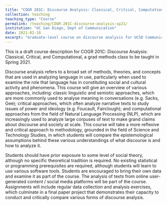 ```yaml
---
title: "COGR 201C: Discourse Analysis: Classical, Critical, Computational (Spring 2021)"
collection: teaching
teaching_type: "Course"
permalink: /teaching/COGR-201C-discourse-analysis-sp21/ 
institution: "UC San Diego, Dept of Communication"
date: 2021-02-18
excerpt: "Graduate-level course on discourse analysis for UCSD Communication"
---
```


This is a draft course description for COGR 201C: Discourse Analysis: Classical, Critical, and Computational, a grad methods class to be taught in Spring 2021.

Discourse analysis refers to a broad set of methods, theories, and concepts that are used in analyzing language in use, particularly when used to examine the role that language has in constituting social and cultural activity and phenomena. This course will give an overview of various approaches, including: classic linguistic and semiotic approaches, which are more commonly used to analyse meaning in conversations (e.g. Sacks, Gee); critical approaches, which often analyze narrative texts to study issues of power and ideology (e.g. Foucault, Fairclough); and computational approaches from the field of Natural Language Processing (NLP), which are increasingly used to analyze large corpuses of text to make grand claims about discourse and society at scale. This course will take a more reflexive and critical approach to methodology, grounded in the field of Science and Technology Studies, in which students will compare the epistemological assumptions behind these various understandings of what discourse is and how to analyze it. 

Students should have prior exposure to some level of social theory, although no specific theoretical tradition is required. No existing statistical or programming prerequisites are required, although students will learn to use various software tools. Students are encouraged to bring their own data and examine it as part of the course. The analysis of texts from online user-generated content / social media platforms will be part of the course. Assignments will include regular data collection and analysis exercises, which culminate in a final paper project that demonstrates their capacity to conduct and critically compare various forms of discourse analysis.
